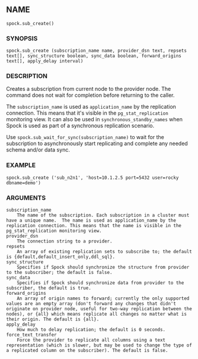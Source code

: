 ## NAME

`spock.sub_create()`

### SYNOPSIS

`spock.sub_create (subscription_name name, provider_dsn text, repsets text[], sync_structure boolean,
  sync_data boolean, forward_origins text[], apply_delay interval)`
 
### DESCRIPTION

Creates a subscription from current node to the provider node. The command does not wait for completion before returning to the caller.

The `subscription_name` is used as `application_name` by the replication connection. This means that it's visible in the `pg_stat_replication` monitoring view. It can also be used in `synchronous_standby_names` when Spock is used as part of a synchronous replication scenario.

Use `spock.sub_wait_for_sync(subscription_name)` to wait for the subscription to asynchronously start replicating and complete any needed schema and/or data sync.

### EXAMPLE 

`spock.sub_create ('sub_n2n1', 'host=10.1.2.5 port=5432 user=rocky dbname=demo')`
 
### ARGUMENTS
    subscription_name 
        The name of the subscription. Each subscription in a cluster must have a unique name.  The name is used as application_name by the replication connection. This means that the name is visible in the pg_stat_replication monitoring view. 
    provider_dsn 
        The connection string to a provider.
    repsets
        An array of existing replication sets to subscribe to; the default is {default,default_insert_only,ddl_sql}.
    sync_structure
        Specifies if Spock should synchronize the structure from provider to the subscriber; the default is false.
    sync_data 
        Specifies if Spock should synchronize data from provider to the subscriber, the default is true.
    forward_origins
        An array of origin names to forward; currently the only supported values are an empty array (don't forward any changes that didn't originate on provider node, useful for two-way replication between the nodes), or {all} which means replicate all changes no matter what is their origin. The default is {all}.
    apply_delay
        How much to delay replication; the default is 0 seconds.
    force_text_transfer
        Force the provider to replicate all columns using a text representation (which is slower, but may be used to change the type of a replicated column on the subscriber). The default is false.
